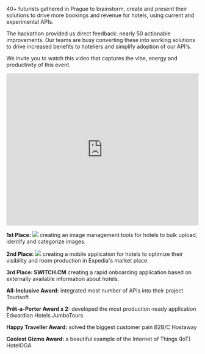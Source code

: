 [//]: # (Title: Expedia Connectivity Partner Hackathon)
[//]: # (Date: 2016-08-11)
[//]: # (Category: hackathon)

40+ futurists gathered in Prague to brainstorm, create and present their solutions to drive more bookings and revenue for hotels, using current and experimental APIs.

The hackathon provided us direct feedback: nearly 50 actionable improvements. Our teams are busy converting these into working solutions to drive increased benefits to hoteliers and simplify adoption of our API's.

We invite you to watch this video that captures the vibe, energy and productivity of this event.

<iframe width="100%" height="400" src="https://www.youtube.com/embed/9yWe6IoxuG0" frameborder="0" allowfullscreen=""></iframe>

**1st Place: ![](http://www.theglobalconference.co.uk/wp-content/uploads/2016/02/Hotelbeds-Logo.jpg)** creating an image management tools for hotels to bulk upload, identify and categorize images.

**2nd Place: ![](http://cdn.guestcentric.com/wp-content/uploads/2015/07/horz_logo_color_250px-1.png)** creating a mobile application for hotels to optimize their visibility and room production in Expedia's market place.

**3rd Place: SWITCH.CM** creating a rapid onboarding application based on externally available information about hotels.

**All-Inclusive Award:** integrated most number of APIs into their project Tourisoft

**Prêt-a-Porter Award x 2:** developed the most production-ready application Edwardian Hotels JumboTours

**Happy Traveller Award:** solved the biggest customer pain B2B/C Hostaway

**Coolest Gizmo Award:** a beautiful example of the Internet of Things (IoT) HotelOGA